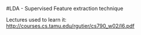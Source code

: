 #LDA - Supervised Feature extraction technique 

Lectures used to learn it: http://courses.cs.tamu.edu/rgutier/cs790_w02/l6.pdf
